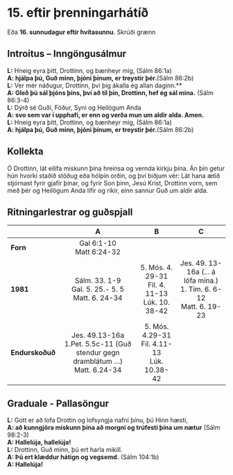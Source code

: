 # 15. eftir þrenningarhátíð 

Eða **16. sunnudagur eftir hvítasunnu**.
Skrúði grænn

## Introitus – Inngöngusálmur

**L:** Hneig eyra þitt, Drottinn, og bænheyr mig, (Sálm 86:1a)  
**A: hjálpa þú, Guð minn, þjóni þínum, er treystir þér.**(Sálm 86:2b)  
**L:** Ver mér náðugur, Drottinn, því þig ákalla ég allan daginn.**  
**A: Gleð þú sál þjóns þíns, því að til þín, Drottinn, hef ég sál mína.** (Sálm 86:3-4)  
**L:** Dýrð sé Guði, Föður, Syni og Heilögum Anda  
**A: svo sem var í upphafi, er enn og verða mun um aldir alda. Amen.**  
**L:** Hneig eyra þitt, Drottinn, og bænheyr mig, (Sálm 86:1a)  
**A: hjálpa þú, Guð minn, þjóni þínum, er treystir þér.**(Sálm 86:2b)

## Kollekta

Ó Drottinn, lát eilífa miskunn þína hreinsa og vernda kirkju þína. Án þín getur hún hvorki staðið stöðug eða hólpin orðin, og því biðjum vér: Lát hana ætið stjórnast fyrir gjafir þínar, og fyrir Son þinn, Jesú Krist, Drottinn vorn, sem með þér og Heilögum Anda lifir og ríkir, einn sannur Guð um aldir alda.

## Ritningarlestrar og guðspjall

| |**A**|**B**|**C**|
|:---|:---:|:---:|:---:|
|**Forn**|Gal 6:1-10<br>Matt 6:24-32<br> | <br> <br> | <br> <br> |
|**1981**|Sálm. 33. 1-9<br>Gal. 5. 25.- 5. 5<br>Matt. 6. 24-34| 5. Mós. 4. 29-31<br>Fil. 4. 11-13<br>Lúk. 10. 38-42 |Jes. 49. 13-16a (... á lófa mína.)<br>1. Tím. 6. 6-12<br>Matt. 6. 19-23 |
|**Endurskoðuð**|Jes. 49.13-16a<br>1.Pet. 5.5c-11 (Guð stendur gegn dramblátum …)<br>Matt. 6.24-34|5. Mós. 4.29-31<br>Fil. 4.11-13<br>Lúk. 10.38-42| <br> <br> |

## Graduale - Pallasöngur

**L:** Gott er að lofa Drottin og lofsyngja nafni þínu, þú Hinn hæsti,  
**A: að kunngjöra miskunn þína að morgni og trúfesti þína um nætur** (Sálm 98:2-3)  
**A: Hallelúja, hallelúja!**    
**L:** Drottinn, Guð minn, þú ert harla mikill.   
**A: Þú ert klæddur hátign og vegsemd.** (Sálm 104:1b)  
**A: Hallelúja!**  
